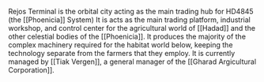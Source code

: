 Rejos Terminal is the orbital city acting as the main trading hub for HD4845 (the [[Phoenicia]] System) It is acts as the main trading platform, industrial workshop, and control center for the agricultural world of [[Hadad]] and the other celestial bodies of the [[Phoenicia]]. It produces the majority of the complex machinery required for the habitat world below, keeping the technology separate from the farmers that they employ. It is currently managed by [[Tiak Vergen]], a general manager of the [[Gharad Argicultural Corporation]].